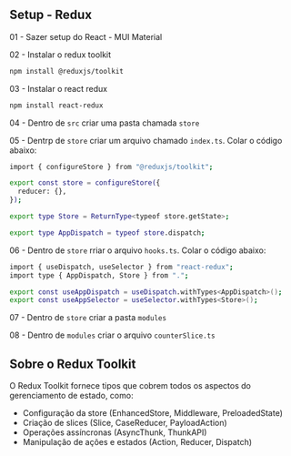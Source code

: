 ## Setup - Redux

01 - Sazer setup do React - MUI Material

02 - Instalar o redux toolkit

```bash
npm install @reduxjs/toolkit
```

03 - Instalar o react redux

```bash
npm install react-redux
```

04 - Dentro de `src` criar uma pasta chamada `store`

05 - Dentrp de `store` criar um arquivo chamado `index.ts`. Colar o código abaixo:

```bash
import { configureStore } from "@reduxjs/toolkit";

export const store = configureStore({
  reducer: {},
});

export type Store = ReturnType<typeof store.getState>;

export type AppDispatch = typeof store.dispatch;
```

06 - Dentro de `store` rriar o arquivo `hooks.ts`. Colar o código abaixo:

```bash
import { useDispatch, useSelector } from "react-redux";
import type { AppDispatch, Store } from ".";

export const useAppDispatch = useDispatch.withTypes<AppDispatch>();
export const useAppSelector = useSelector.withTypes<Store>();
```

07 - Dentro de `store` criar a pasta `modules`

08 - Dentro de `modules` criar o arquivo `counterSlice.ts`

## Sobre o Redux Toolkit

O Redux Toolkit fornece tipos que cobrem todos os aspectos do gerenciamento de estado, como:

- Configuração da store (EnhancedStore, Middleware, PreloadedState)
- Criação de slices (Slice, CaseReducer, PayloadAction)
- Operações assíncronas (AsyncThunk, ThunkAPI)
- Manipulação de ações e estados (Action, Reducer, Dispatch)
